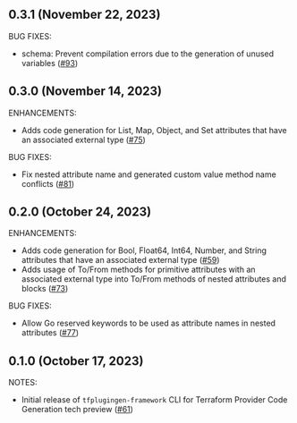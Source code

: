 ## 0.3.1 (November 22, 2023)

BUG FIXES:

* schema: Prevent compilation errors due to the generation of unused variables ([#93](https://github.com/hashicorp/terraform-plugin-codegen-framework/issues/93))

## 0.3.0 (November 14, 2023)

ENHANCEMENTS:

* Adds code generation for List, Map, Object, and Set attributes that have an associated external type ([#75](https://github.com/hashicorp/terraform-plugin-codegen-framework/issues/75))

BUG FIXES:

* Fix nested attribute name and generated custom value method name conflicts ([#81](https://github.com/hashicorp/terraform-plugin-codegen-framework/issues/81))

## 0.2.0 (October 24, 2023)

ENHANCEMENTS:

* Adds code generation for Bool, Float64, Int64, Number, and String attributes that have an associated external type ([#59](https://github.com/hashicorp/terraform-plugin-codegen-framework/issues/59))
* Adds usage of To/From methods for primitive attributes with an associated external type into To/From methods of nested attributes and blocks ([#73](https://github.com/hashicorp/terraform-plugin-codegen-framework/issues/73))

BUG FIXES:

* Allow Go reserved keywords to be used as attribute names in nested attributes ([#77](https://github.com/hashicorp/terraform-plugin-codegen-framework/issues/77))

## 0.1.0 (October 17, 2023)

NOTES:

* Initial release of `tfplugingen-framework` CLI for Terraform Provider Code Generation tech preview ([#61](https://github.com/hashicorp/terraform-plugin-codegen-framework/issues/61))

